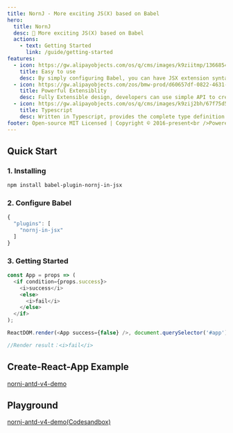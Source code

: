```yaml
---
title: NornJ - More exciting JS(X) based on Babel
hero:
  title: NornJ
  desc: 🌠 More exciting JS(X) based on Babel
  actions:
    - text: Getting Started
      link: /guide/getting-started
features:
  - icon: https://gw.alipayobjects.com/os/q/cms/images/k9ziitmp/13668549-b393-42a2-97c3-a6365ba87ac2_w96_h96.png
    title: Easy to use
    desc: By simply configuring Babel, you can have JSX extension syntax such as if, for, switch, and support complete IDE code intelligence.
  - icon: https://gw.alipayobjects.com/zos/bmw-prod/d60657df-0822-4631-9d7c-e7a869c2f21c/k79dmz3q_w126_h126.png
    title: Powerful Extensiblity
    desc: Fully Extensible design, developers can use simple API to create richer component reuse ideas for React JSX.
  - icon: https://gw.alipayobjects.com/os/q/cms/images/k9zij2bh/67f75d56-0d62-47d6-a8a5-dbd0cb79a401_w96_h96.png
    title: Typescript
    desc: Written in Typescript, provides the complete type definition files.
footer: Open-source MIT Licensed | Copyright © 2016-present<br />Powered by [Joe_Sky](https://github.com/joe-sky)
---
```


## Quick Start

### 1. Installing

```bash
npm install babel-plugin-nornj-in-jsx
```

### 2. Configure Babel

```js
{
  "plugins": [
    "nornj-in-jsx"
  ]
}
```

### 3. Getting Started

```js
const App = props => (
  <if condition={props.success}>
    <i>success</i>
    <else>
      <i>fail</i>
    </else>
  </if>
);

ReactDOM.render(<App success={false} />, document.querySelector('#app'));

//Render result：<i>fail</i>
```

## Create-React-App Example

[nornj-antd-v4-demo](https://github.com/joe-sky/nornj-antd-v4-demo)

## Playground

[nornj-antd-v4-demo(Codesandbox)](https://codesandbox.io/s/nostalgic-driscoll-t8kty)
